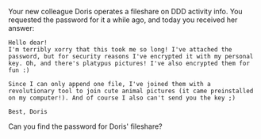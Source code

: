 Your new colleague Doris operates a fileshare on DDD activity info. You requested the password for it a while ago, and today you received her answer:

    Hello dear!
    I'm terribly xorry that this took me so long! I've attached the password, but for security reasons I've encrypted it with my personal key. Oh, and there's platypus pictures! I've also encrypted them for fun :)

    Since I can only append one file, I've joined them with a revolutionary tool to join cute animal pictures (it came preinstalled on my computer!). And of course I also can't send you the key ;)

    Best, Doris

Can you find the password for Doris' fileshare?
